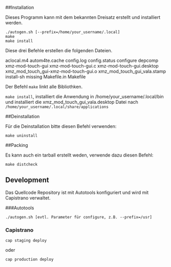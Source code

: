 
##Installation

Dieses Programm kann mit dem bekannten Dreisatz erstellt und installiert werden.

    ./autogen.sh [--prefix=/home/your_username/.local]
    make
    make install

Diese drei Befehle erstellen die folgenden Dateien.

aclocal.m4
autom4te.cache
config.log
config.status
configure
depcomp
xmz-mod-touch-gui
xmz-mod-touch-gui.c
xmz-mod-touch-gui.desktop
xmz_mod_touch_gui-xmz-mod-touch-gui.o
xmz_mod_touch_gui_vala.stamp
install-sh
missing
Makefile.in
Makefile

Der Befehl `make` linkt alle Bibliothken.

`make install`, installiert die Anwendung in /home/your_username/.local/bin und
installiert die xmz_mod_touch_gui_vala.desktop Datei nach `/home/your_username/.local/share/applications`

##Deinstallation

Für die Deinstallation bitte diesen Befehl verwenden:

    make uninstall

##Packing

Es kann auch ein tarball erstellt weden, verwende dazu diesen Befehl:

    make distcheck

## Development

Das Quellcode Repository ist mit Autotools konfiguriert und wird mit Capistrano verwaltet.

###Autotools

    ./autogen.sh [evtl. Parameter für configure, z.B. --prefix=/usr]

### Capistrano

    cap staging deploy

oder

    cap production deploy
